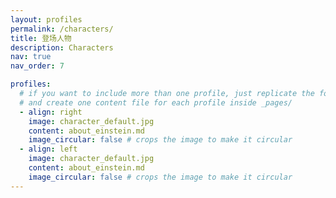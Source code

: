 ```yaml
---
layout: profiles
permalink: /characters/
title: 登场人物
description: Characters
nav: true
nav_order: 7

profiles:
  # if you want to include more than one profile, just replicate the following block
  # and create one content file for each profile inside _pages/
  - align: right
    image: character_default.jpg
    content: about_einstein.md
    image_circular: false # crops the image to make it circular
  - align: left
    image: character_default.jpg
    content: about_einstein.md
    image_circular: false # crops the image to make it circular
---
```

